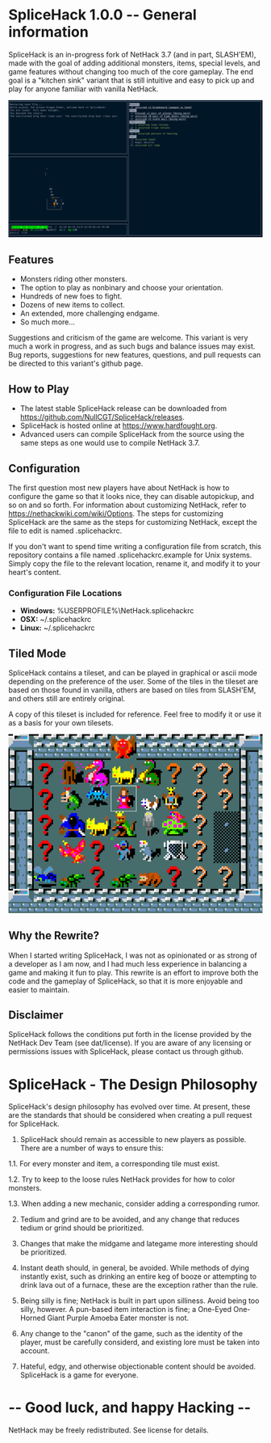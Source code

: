 #                  SpliceHack 1.0.0 -- General information

SpliceHack is an in-progress fork of NetHack 3.7 (and in part, SLASH'EM), made with the goal of adding
additional monsters, items, special levels, and game features without changing
too much of the core gameplay. The end goal is a "kitchen sink" variant that is 
still intuitive and easy to pick up and play for anyone familiar with vanilla NetHack.

![Screenshot](images/curses.png)

## Features
* Monsters riding other monsters.
* The option to play as nonbinary and choose your orientation.
* Hundreds of new foes to fight.
* Dozens of new items to collect.
* An extended, more challenging endgame.
* So much more...

Suggestions and criticism of the game are welcome. This variant is very much a
work in progress, and as such bugs and balance issues may exist. Bug reports, 
suggestions for new features, questions, and pull requests can be directed 
to this variant's github page.

## How to Play
- The latest stable SpliceHack release can be downloaded from https://github.com/NullCGT/SpliceHack/releases.
- SpliceHack is hosted online at https://www.hardfought.org.
- Advanced users can compile SpliceHack from the source using the same steps as one
  would use to compile NetHack 3.7.

## Configuration
The first question most new players have about NetHack is how to configure the game
so that it looks nice, they can disable autopickup, and so on and so forth. For 
information about customizing NetHack, refer to https://nethackwiki.com/wiki/Options.
The steps for customizing SpliceHack are the same as the steps for
customizing NetHack, except the file to edit is named .splicehackrc.

If you don't want to spend time writing a configuration file from scratch, this
repository contains a file named .splicehackrc.example for Unix systems. Simply
copy the file to the relevant location, rename it, and modify it to your heart's
content.

### Configuration File Locations

* **Windows:** %USERPROFILE%\NetHack\.splicehackrc
* **OSX:** ~/.splicehackrc
* **Linux:** ~/.splicehackrc

## Tiled Mode
SpliceHack contains a tileset, and can be played in graphical or ascii mode depending
on the preference of the user. Some of the tiles in the tileset are based on those
found in vanilla, others are based on tiles from SLASH'EM, and others still are entirely
original.

A copy of this tileset is included for reference. Feel free to modify it or use it as
a basis for your own tilesets.

![Screenshot](images/tiles.png)

## Why the Rewrite?

When I started writing SpliceHack, I was not as opinionated or as strong of a developer
as I am now, and I had much less experience in balancing a game and making it fun to play.
This rewrite is an effort to improve both the code and the gameplay of SpliceHack, so 
that it is more enjoyable and easier to maintain.

## Disclaimer

SpliceHack follows the conditions put forth in the license provided by the
NetHack Dev Team (see dat/license). If you are aware of any licensing or
permissions issues with SpliceHack, please contact us through github.

#                  SpliceHack - The Design Philosophy

SpliceHack's design philosophy has evolved over time. At present, these are the standards
that should be considered when creating a pull request for SpliceHack.

1. SpliceHack should remain as accessible to new players as possible. There are a number of
   ways to ensure this:

  1.1. For every monster and item, a corresponding tile must exist.

  1.2. Try to keep to the loose rules NetHack provides for how to color monsters.

  1.3. When adding a new mechanic, consider adding a corresponding rumor.

2. Tedium and grind are to be avoided, and any change that reduces tedium or grind should be
   prioritized.

3. Changes that make the midgame and lategame more interesting should be prioritized.

4. Instant death should, in general, be avoided. While methods of dying instantly exist, such as
   drinking an entire keg of booze or attempting to drink lava out of a furnace, these are the
   exception rather than the rule.

5. Being silly is fine; NetHack is built in part upon silliness. Avoid being too silly, however.
   A pun-based item interaction is fine; a One-Eyed One-Horned Giant Purple Amoeba Eater monster
   is not.

6. Any change to the "canon" of the game, such as the identity of the player, must be carefully
   considerd, and existing lore must be taken into account.

7. Hateful, edgy, and otherwise objectionable content should be avoided. SpliceHack is a game
   for everyone.


#                  -- Good luck, and happy Hacking --
                  
NetHack may be freely redistributed.  See license for details.
